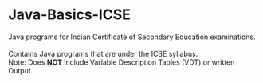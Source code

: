 # Java-Basics-ICSE
Java programs for Indian Certificate of Secondary Education examinations.
<br>
<br>
Contains Java programs that are under the ICSE syllabus.
<br>
Note:
Does <b>NOT</b> include Variable Description Tables (VDT) or written Output.
